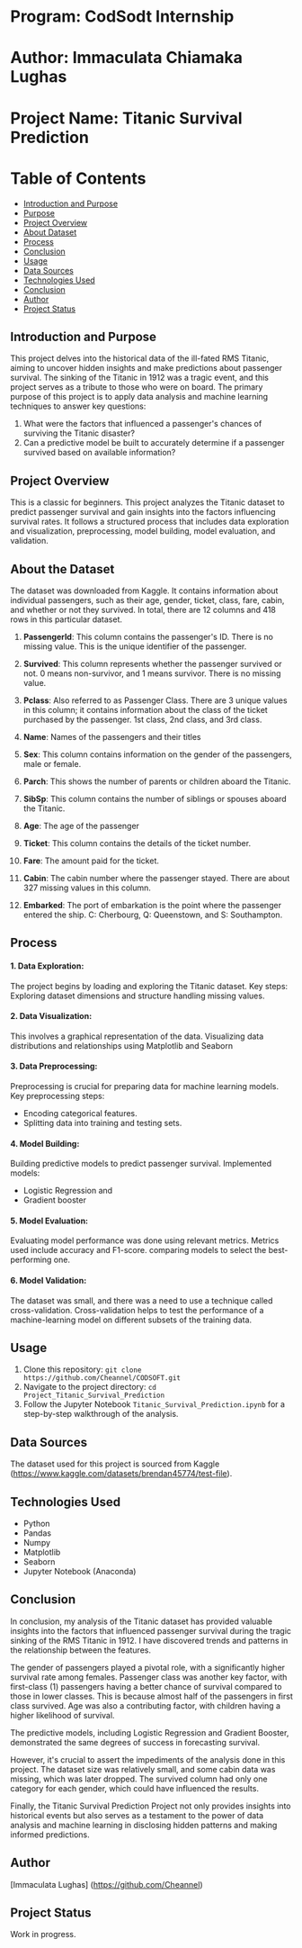 # Program: CodSodt Internship

# Author: Immaculata Chiamaka Lughas

# Project Name: Titanic Survival Prediction

# Table of Contents
- [Introduction and Purpose](#Introduction-and-Purpose)
- [Purpose](#Purpose)
- [Project Overview](#Project-Overview)
- [About Dataset](#About-Dataset)
- [Process](#Process)
- [Conclusion](#Conclusion)
- [Usage](#Usage)
- [Data Sources](#Data-Sources)
- [Technologies Used](#Technologies-Used)
- [Conclusion](#Conclusion)
- [Author](#Author)
- [Project Status](Project-Status)

## Introduction and Purpose
This project delves into the historical data of the ill-fated RMS Titanic, aiming to uncover hidden insights and make predictions about passenger survival. The sinking of the Titanic in 1912 was a tragic event, and this project serves as a tribute to those who were on board.
The primary purpose of this project is to apply data analysis and machine learning techniques to answer key questions:

1. What were the factors that influenced a passenger's chances of surviving the Titanic disaster?
2. Can a predictive model be built to accurately determine if a passenger survived based on available information?

## Project Overview
This is a classic for beginners. This project analyzes the Titanic dataset to predict passenger survival and gain insights into the factors influencing survival rates. It follows a structured process that includes data exploration and visualization, preprocessing, model building, model evaluation, and validation.

## About the Dataset
The dataset was downloaded from Kaggle. It contains information about individual passengers, such as their age, gender, ticket, class, fare, cabin, and whether or not they survived. In total, there are 12 columns and 418 rows in this particular dataset.

1. **PassengerId**: This column contains the passenger's ID. There is no missing value. This is the unique identifier of the passenger.

2. **Survived**: This column represents whether the passenger survived or not. 0 means non-survivor, and 1 means survivor. There is no missing value.

3. **Pclass**: Also referred to as Passenger Class. There are 3 unique values in this column; it contains information about the class of the ticket purchased by the passenger. 1st class, 2nd class, and 3rd class.

4. **Name**: Names of the passengers and their titles

5. **Sex**: This column contains information on the gender of the passengers, male or female.

6. **Parch**: This shows the number of parents or children aboard the Titanic.

7. **SibSp**: This column contains the number of siblings or spouses aboard the Titanic.

8. **Age**: The age of the passenger

9. **Ticket**: This column contains the details of the ticket number.

10. **Fare**: The amount paid for the ticket.

11. **Cabin**: The cabin number where the passenger stayed. There are about 327 missing values in this column.

12. **Embarked**: The port of embarkation is the point where the passenger entered the ship.
C: Cherbourg, Q: Queenstown, and S: Southampton.

## Process
#### 1. Data Exploration:
The project begins by loading and exploring the Titanic dataset.
Key steps:
Exploring dataset dimensions and structure
handling missing values.

#### 2. Data Visualization:
This involves a graphical representation of the data.
Visualizing data distributions and relationships using Matplotlib and Seaborn

#### 3. Data Preprocessing:
Preprocessing is crucial for preparing data for machine learning models.
Key preprocessing steps:
- Encoding categorical features.
- Splitting data into training and testing sets.

#### 4. Model Building:
Building predictive models to predict passenger survival.
Implemented models:
- Logistic Regression and
- Gradient booster

#### 5. Model Evaluation:
Evaluating model performance was done using relevant metrics.
Metrics used include accuracy and F1-score.
comparing models to select the best-performing one.

#### 6. Model Validation:
The dataset was small, and there was a need to use a technique called cross-validation.
Cross-validation helps to test the performance of a machine-learning model on different subsets of the training data.

## Usage
1. Clone this repository: `git clone https://github.com/Cheannel/CODSOFT.git`
2. Navigate to the project directory: `cd Project_Titanic_Survival_Prediction`
3. Follow the Jupyter Notebook `Titanic_Survival_Prediction.ipynb` for a step-by-step walkthrough of the analysis.

## Data Sources
The dataset used for this project is sourced from Kaggle (https://www.kaggle.com/datasets/brendan45774/test-file).

## Technologies Used
- Python
- Pandas
- Numpy
- Matplotlib
- Seaborn
- Jupyter Notebook (Anaconda)

## Conclusion
In conclusion, my analysis of the Titanic dataset has provided valuable insights into the factors that influenced passenger survival during the tragic sinking of the RMS Titanic in 1912. I have discovered trends and patterns in the relationship between the features.

The gender of passengers played a pivotal role, with a significantly higher survival rate among females.
Passenger class was another key factor, with first-class (1) passengers having a better chance of survival compared to those in lower classes. This is because almost half of the passengers in first class survived.
Age was also a contributing factor, with children having a higher likelihood of survival.

The predictive models, including Logistic Regression and Gradient Booster, demonstrated the same degrees of success in forecasting survival.

However, it's crucial to assert the impediments of the analysis done in this project. The dataset size was relatively small, and some cabin data was missing, which was later dropped. The survived column had only one category for each gender, which could have influenced the results.

Finally, the Titanic Survival Prediction Project not only provides insights into historical events but also serves as a testament to the power of data analysis and machine learning in disclosing hidden patterns and making informed predictions.

## Author
[Immaculata Lughas] (https://github.com/Cheannel)

## Project Status
Work in progress.


